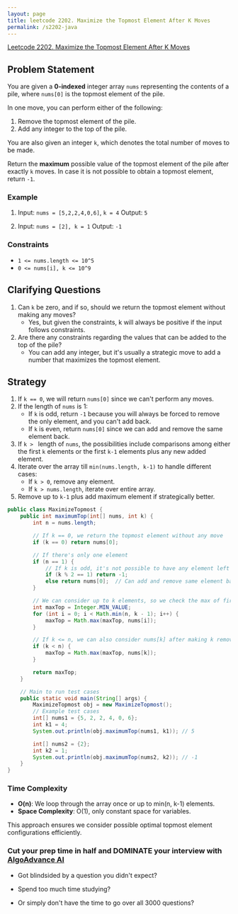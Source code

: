 ```yaml
---
layout: page
title: leetcode 2202. Maximize the Topmost Element After K Moves
permalink: /s2202-java
---
```

[Leetcode 2202. Maximize the Topmost Element After K Moves](https://algoadvance.github.io/algoadvance/l2202)
## Problem Statement

You are given a **0-indexed** integer array `nums` representing the contents of a pile, where `nums[0]` is the topmost element of the pile.

In one move, you can perform either of the following:
1. Remove the topmost element of the pile.
2. Add any integer to the top of the pile.

You are also given an integer `k`, which denotes the total number of moves to be made.

Return the **maximum** possible value of the topmost element of the pile after exactly `k` moves. In case it is not possible to obtain a topmost element, return `-1`.

### Example
1. Input: `nums = [5,2,2,4,0,6]`, `k = 4`
   Output: `5`
   
2. Input: `nums = [2], k = 1`
   Output: `-1`
   
### Constraints
- `1 <= nums.length <= 10^5`
- `0 <= nums[i], k <= 10^9`

## Clarifying Questions
1. Can `k` be zero, and if so, should we return the topmost element without making any moves?
   - Yes, but given the constraints, k will always be positive if the input follows constraints.
2. Are there any constraints regarding the values that can be added to the top of the pile?
   - You can add any integer, but it's usually a strategic move to add a number that maximizes the topmost element.

## Strategy
1. If `k == 0`, we will return `nums[0]` since we can't perform any moves.
2. If the length of `nums` is 1:
   - If `k` is odd, return `-1` because you will always be forced to remove the only element, and you can't add back.
   - If `k` is even, return `nums[0]` since we can add and remove the same element back.
3. If `k > ` length of `nums`, the possibilities include comparisons among either the first `k` elements or the first `k-1` elements plus any new added element.
4. Iterate over the array till `min(nums.length, k-1)` to handle different cases:
   - If `k > 0`, remove any element.
   - If `k > nums.length`, iterate over entire array.
5. Remove up to `k-1` plus add maximum element if strategically better.

```java
public class MaximizeTopmost {
    public int maximumTop(int[] nums, int k) {
        int n = nums.length;

        // If k == 0, we return the topmost element without any move
        if (k == 0) return nums[0];

        // If there's only one element
        if (n == 1) {
            // If k is odd, it's not possible to have any element left
            if (k % 2 == 1) return -1;
            else return nums[0];  // Can add and remove same element back
        }

        // We can consider up to k elements, so we check the max of first min(n, k-1) elements
        int maxTop = Integer.MIN_VALUE;
        for (int i = 0; i < Math.min(n, k - 1); i++) {
            maxTop = Math.max(maxTop, nums[i]);
        }

        // If k <= n, we can also consider nums[k] after making k removals
        if (k < n) {
            maxTop = Math.max(maxTop, nums[k]);
        }

        return maxTop;
    }

    // Main to run test cases
    public static void main(String[] args) {
        MaximizeTopmost obj = new MaximizeTopmost();
        // Example test cases
        int[] nums1 = {5, 2, 2, 4, 0, 6};
        int k1 = 4;
        System.out.println(obj.maximumTop(nums1, k1)); // 5

        int[] nums2 = {2};
        int k2 = 1;
        System.out.println(obj.maximumTop(nums2, k2)); // -1
    }
}
```

### Time Complexity
- **O(n)**: We loop through the array once or up to min(n, k-1) elements.
- **Space Complexity**: O(1), only constant space for variables.

This approach ensures we consider possible optimal topmost element configurations efficiently.


### Cut your prep time in half and DOMINATE your interview with [AlgoAdvance AI](https://algoAdvance.com)

- Got blindsided by a question you didn't expect?

- Spend too much time studying?

- Or simply don't have the time to go over all 3000 questions?

